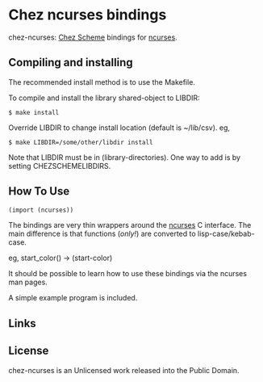 # Chez ncurses bindings

chez-ncurses: [Chez Scheme] bindings for [ncurses].

## Compiling and installing

The recommended install method is to use the Makefile.

To compile and install the library shared-object to LIBDIR:

    $ make install

Override LIBDIR to change install location (default is ~/lib/csv<CHEZ-SCHEME-VERSION>). eg,

    $ make LIBDIR=/some/other/libdir install

Note that LIBDIR must be in (library-directories). One way to add is by setting CHEZSCHEMELIBDIRS.

## How To Use

```scheme
(import (ncurses))
```
The bindings are very thin wrappers around the [ncurses] C interface. The main difference is that functions (*only!*) are converted to lisp-case/kebab-case.

eg, start_color() -> (start-color)

It should be possible to learn how to use these bindings via the ncurses man pages.

A simple example program is included.

## Links

[Chez Scheme]: https://cisco.github.io/ChezScheme/ "Chez Scheme"
[ncurses]: https://invisible-island.net/ncurses/ "ncurses"

## License

chez-ncurses is an Unlicensed work released into the Public Domain.
